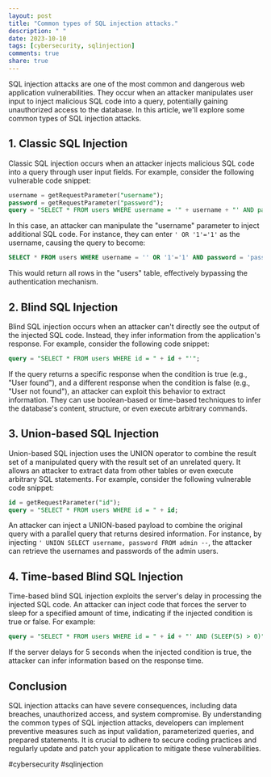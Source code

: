 ```yaml
---
layout: post
title: "Common types of SQL injection attacks."
description: " "
date: 2023-10-10
tags: [cybersecurity, sqlinjection]
comments: true
share: true
---
```


SQL injection attacks are one of the most common and dangerous web application vulnerabilities. They occur when an attacker manipulates user input to inject malicious SQL code into a query, potentially gaining unauthorized access to the database. In this article, we'll explore some common types of SQL injection attacks.

## 1. Classic SQL Injection

Classic SQL injection occurs when an attacker injects malicious SQL code into a query through user input fields. For example, consider the following vulnerable code snippet:

```sql
username = getRequestParameter("username");
password = getRequestParameter("password");
query = "SELECT * FROM users WHERE username = '" + username + "' AND password = '" + password + "'";
```
In this case, an attacker can manipulate the "username" parameter to inject additional SQL code. For instance, they can enter `' OR '1'='1'` as the username, causing the query to become:
```sql
SELECT * FROM users WHERE username = '' OR '1'='1' AND password = 'password';
```
This would return all rows in the "users" table, effectively bypassing the authentication mechanism.

## 2. Blind SQL Injection

Blind SQL injection occurs when an attacker can't directly see the output of the injected SQL code. Instead, they infer information from the application's response. For example, consider the following code snippet:

```sql
query = "SELECT * FROM users WHERE id = " + id + "'";
```
If the query returns a specific response when the condition is true (e.g., "User found"), and a different response when the condition is false (e.g., "User not found"), an attacker can exploit this behavior to extract information. They can use boolean-based or time-based techniques to infer the database's content, structure, or even execute arbitrary commands.

## 3. Union-based SQL Injection

Union-based SQL injection uses the UNION operator to combine the result set of a manipulated query with the result set of an unrelated query. It allows an attacker to extract data from other tables or even execute arbitrary SQL statements. For example, consider the following vulnerable code snippet:

```sql
id = getRequestParameter("id");
query = "SELECT * FROM users WHERE id = " + id;
```
An attacker can inject a UNION-based payload to combine the original query with a parallel query that returns desired information. For instance, by injecting `' UNION SELECT username, password FROM admin --`, the attacker can retrieve the usernames and passwords of the admin users.

## 4. Time-based Blind SQL Injection

Time-based blind SQL injection exploits the server's delay in processing the injected SQL code. An attacker can inject code that forces the server to sleep for a specified amount of time, indicating if the injected condition is true or false. For example:

```sql
query = "SELECT * FROM users WHERE id = " + id + "' AND (SLEEP(5) > 0)";
```
If the server delays for 5 seconds when the injected condition is true, the attacker can infer information based on the response time.

## Conclusion

SQL injection attacks can have severe consequences, including data breaches, unauthorized access, and system compromise. By understanding the common types of SQL injection attacks, developers can implement preventive measures such as input validation, parameterized queries, and prepared statements. It is crucial to adhere to secure coding practices and regularly update and patch your application to mitigate these vulnerabilities.

#cybersecurity #sqlinjection